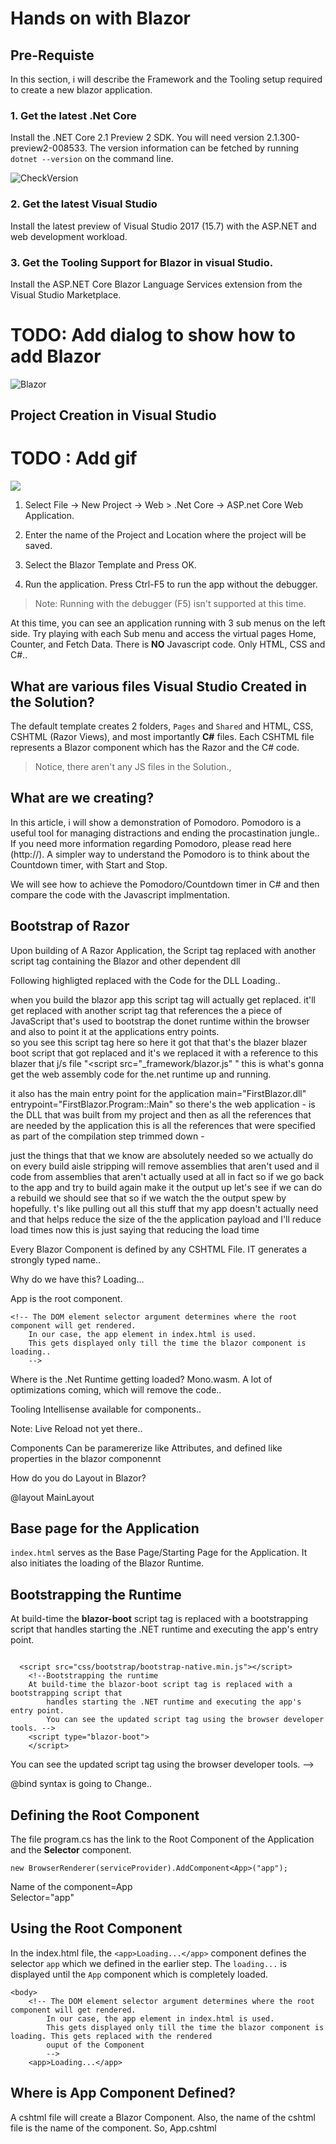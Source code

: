 # Hands on with Blazor

## Pre-Requiste 
In this section, i will describe the Framework and the Tooling setup required to create a new blazor application.

### 1. Get the latest .Net Core

Install the .NET Core 2.1 Preview 2 SDK. You will need version 2.1.300-preview2-008533. The version information can be fetched by running `dotnet --version` on the command line.

  ![CheckVersion](Images/CheckDotNetVersion.png)

### 2. Get the latest Visual Studio

Install the latest preview of Visual Studio 2017 (15.7) with the ASP.NET and web development workload. 


### 3. Get the Tooling Support for Blazor in visual Studio.

Install the ASP.NET Core Blazor Language Services extension from the Visual Studio Marketplace.

# TODO: Add dialog to show how to add Blazor

![Blazor](Images/BlazorServicesExtension.png)

## Project Creation in Visual Studio

# TODO : Add gif
![](Images/CreateNewProject.gif)

1. Select File -> New Project -> Web > .Net Core -> ASP.net Core Web Application.

2. Enter the name of the Project and Location where the project will be saved.

3. Select the Blazor Template and Press OK.

4. Run the application. Press Ctrl-F5 to run the app without the debugger. 

>Note: Running with the debugger (F5) isn't supported at this time.

At this time, you can see an application running with 3 sub menus on the left side. Try playing with each Sub menu and access the virtual pages Home, Counter, and Fetch Data. There is **NO** Javascript code.  Only HTML, CSS and C#..

## What are various files Visual Studio Created in the Solution?

The default template creates 2 folders, `Pages` and `Shared` and HTML, CSS, CSHTML (Razor Views), and most importantly **C#** files. Each CSHTML file represents a Blazor component which has the Razor and the C# code.

>Notice, there aren't any JS files in the Solution.,

## What are we creating?

In this article, i will show a demonstration of Pomodoro. Pomodoro is a useful tool for managing distractions and ending the procastination jungle..
If you need more information regarding Pomodoro, please read here (http://). A simpler way to understand the Pomodoro is to think about the Countdown timer, with Start and Stop.

We will see how to achieve the Pomodoro/Countdown timer in C# and then compare the code with the Javascript implmentation.



## Bootstrap of Razor
Upon building of A Razor Application, the Script tag replaced with another script tag containing the Blazor and other dependent dll

Following highligted  replaced with the Code for the DLL Loading..



when you build the blazor app this script tag will actually get replaced. it'll get replaced with another script tag that references the a piece of JavaScript that's used to bootstrap the donet runtime within the browser and also to point it at the applications entry points.  
so you see this script tag here  so here it got that that's the blazer blazer boot script that got replaced and it's we replaced it with a reference to this blazer that j/s file "<script src="_framework/blazor.js" " this is what's gonna get the web assembly code for the.net runtime up and running.

 it also has the main entry point for the application  main="FirstBlazor.dll" entrypoint="FirstBlazor.Program::Main"  so there's the web application - is the DLL that was built from my project and then as all the references that are needed by the application this is all the references that were specified as part of the compilation step trimmed down -


 just the things that that we know are absolutely needed so we actually do on every build aisle stripping will remove assemblies that aren't used and il code from assemblies that aren't actually used at all in fact so if we go back to the app and try to build again make it the output up let's see if we can do a rebuild we should see that so if we watch the the output spew by hopefully. t's like pulling out all this stuff that my app doesn't actually need and that helps reduce the size of the the application payload and I'll reduce load times now this is just saying that reducing the load time




Every Blazor Component is defined by any CSHTML File. IT generates a strongly typed name..


Why do we have this?
    <app>Loading...</app>

App is the root component.

    <!-- The DOM element selector argument determines where the root component will get rendered.
        In our case, the app element in index.html is used. 
        This gets displayed only till the time the blazor component is loading..
        -->

Where is the .Net Runtime getting loaded?
Mono.wasm. A lot of optimizations coming, which will remove the code..





Tooling
Intellisense available for components..

Note: Live Reload not yet there..

Components
Can be paramererize like Attributes, and defined like properties in the blazor componennt


How do you do Layout in Blazor?

<!-- TO define the layout of all the pages.-->
@layout MainLayout

## Base page for the Application

`index.html` serves as the Base Page/Starting Page for the Application. It also initiates the loading of the Blazor Runtime.

## Bootstrapping the Runtime

At build-time the **blazor-boot** script tag is replaced with a bootstrapping script that handles starting the .NET runtime and executing the app's entry point. 

```

  <script src="css/bootstrap/bootstrap-native.min.js"></script>
    <!--Bootstrapping the runtime
    At build-time the blazor-boot script tag is replaced with a bootstrapping script that 
        handles starting the .NET runtime and executing the app's entry point.
        You can see the updated script tag using the browser developer tools. -->
    <script type="blazor-boot">
    </script>

```




You can see the updated script tag using the browser developer tools. -->

@bind syntax is going to Change..

## Defining the Root Component

The file program.cs has the link to the Root Component of the Application and the **Selector** component.

`new BrowserRenderer(serviceProvider).AddComponent<App>("app");` 

Name of the component=App  
Selector="app"

## Using the Root Component

In the index.html file, the `<app>Loading...</app>` component defines the selector `app` which we defined in the earlier step. The `loading...` is displayed until the `App` component which is completely loaded.

```
<body>
    <!-- The DOM element selector argument determines where the root component will get rendered.
        In our case, the app element in index.html is used. 
        This gets displayed only till the time the blazor component is loading. This gets replaced with the rendered
        ouput of the Component
        -->
    <app>Loading...</app>

```

## Where is App Component Defined?

A cshtml file will create a Blazor Component. Also, the name of the cshtml file is the name of the component. So, App.cshtml




